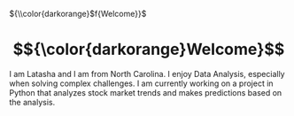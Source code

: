 ${\\color{darkorange}$f{Welcome}}$
# $${\color{darkorange}Welcome}$$


I am Latasha and I am from North Carolina.  I enjoy Data Analysis, especially when solving complex challenges.  I am currently working on a project in Python that analyzes stock market trends and makes predictions based on the analysis.

